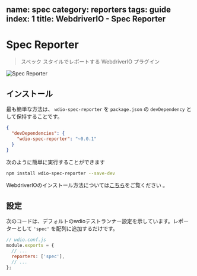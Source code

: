 name: spec
category: reporters
tags: guide
index: 1
title: WebdriverIO - Spec Reporter
---

Spec Reporter
============

> スペック スタイルでレポートする WebdriverIO プラグイン

![Spec Reporter](http://webdriver.io/images/spec.png "Spec Reporter")

## インストール

最も簡単な方法は、 `wdio-spec-reporter` を `package.json` の `devDependency` として保持することです。

```json
{
  "devDependencies": {
    "wdio-spec-reporter": "~0.0.1"
  }
}
```

次のように簡単に実行することができます

```bash
npm install wdio-spec-reporter --save-dev
```

WebdriverIOのインストール方法については[こちら](http://webdriver.io/guide/getstarted/install.html)をご覧ください 。

## 設定

次のコードは、デフォルトのwdioテストランナー設定を示しています。レポーターとして `'spec'` を配列に追加するだけです。

```js
// wdio.conf.js
module.exports = {
  // ...
  reporters: ['spec'],
  // ...
};
```
